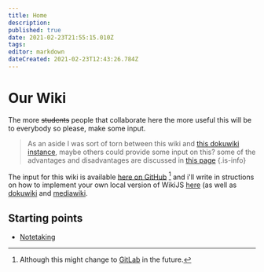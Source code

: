 ```yaml
---
title: Home
description: 
published: true
date: 2021-02-23T21:55:15.010Z
tags: 
editor: markdown
dateCreated: 2021-02-23T12:43:26.784Z
---
```


# Our Wiki

The more ~~students~~ people that collaborate here the more useful
this will be to everybody so please, make some input.

> As an aside I was sort of torn between this wiki and [this dokuwiki
> instance](http://ryansnotes.org:82/dokuwiki/doku.php), maybe others could provide some input on this? some of
> the advantages and disadvantages are discussed in [this page](./wikijs-vs-dokuwiki.md)
{.is-info}


The input for this wiki is available [here on GitHub](https://github.com/RyanGreenup/wiki) [^1] and i'll
write in structions on how to implement your own local version of
WikiJS [here](./implement-local-instance-of-wikijs.md) (as well as [dokuwiki](./implement-local-instance-of-dokuwiki.md) and [mediawiki](./implement-local-instance-of-mediawiki.md).

## Starting points

- [Notetaking](./Notetaking/home.md)

[^1]: Although this might change to [GitLab](https://about.gitlab.com/) in the future.
